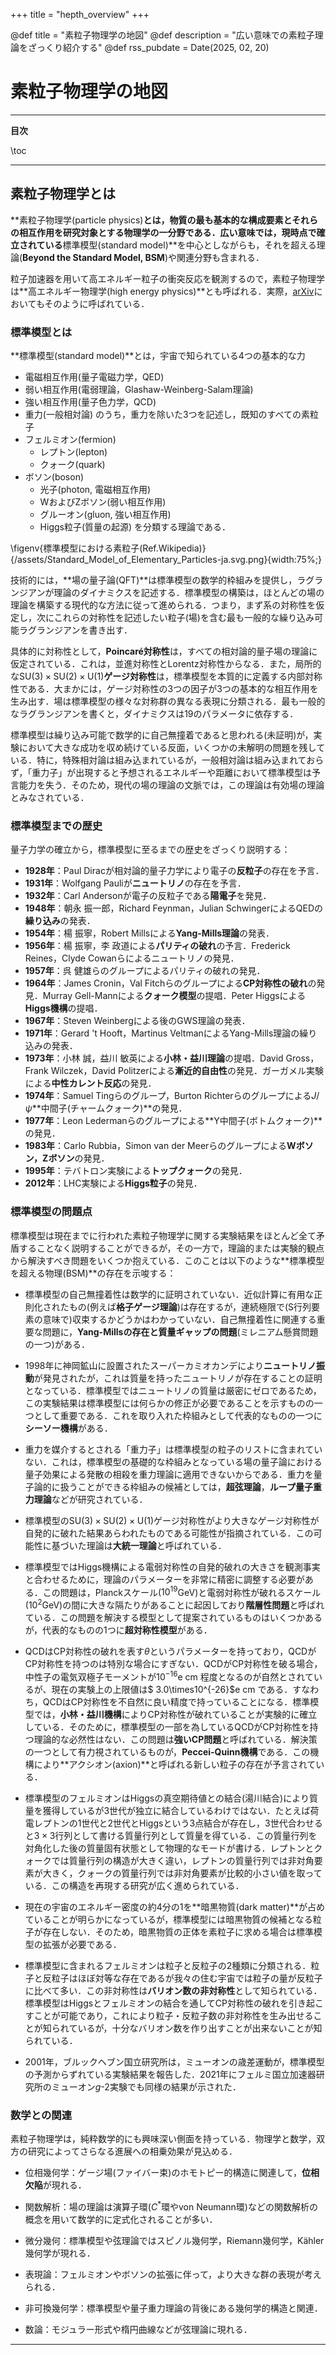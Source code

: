 +++
title = "hepth_overview"
+++

@def title = "素粒子物理学の地図"
@def description = "広い意味での素粒子理論をざっくり紹介する"
@def rss_pubdate = Date(2025, 02, 20)

# 素粒子物理学の地図

---

**目次**

\toc

---

## 素粒子物理学とは

**素粒子物理学(particle physics)**とは，物質の最も基本的な構成要素とそれらの相互作用を研究対象とする物理学の一分野である．広い意味では，現時点で確立されている**標準模型(standard model)**を中心としながらも，それを超える理論(**Beyond the Standard Model, BSM**)や関連分野も含まれる．

粒子加速器を用いて高エネルギー粒子の衝突反応を観測するので，素粒子物理学は**高エネルギー物理学(high energy physics)**とも呼ばれる．実際，[arXiv](https://arxiv.org/)においてもそのように呼ばれている．

### 標準模型とは

**標準模型(standard model)**とは，宇宙で知られている4つの基本的な力
* 電磁相互作用(量子電磁力学，QED)
* 弱い相互作用(電弱理論，Glashaw-Weinberg-Salam理論)
* 強い相互作用(量子色力学，QCD)
* 重力(一般相対論)
のうち，重力を除いた3つを記述し，既知のすべての素粒子
* フェルミオン(fermion)
    * レプトン(lepton)
    * クォーク(quark)
* ボソン(boson)
    * 光子(photon, 電磁相互作用)
    * WおよびZボソン(弱い相互作用)
    * グルーオン(gluon, 強い相互作用)
    * Higgs粒子(質量の起源)
を分類する理論である．

\figenv{標準模型における素粒子(Ref.Wikipedia)}{/assets/Standard_Model_of_Elementary_Particles-ja.svg.png}{width:75%;}

技術的には，**場の量子論(QFT)**は標準模型の数学的枠組みを提供し，ラグランジアンが理論のダイナミクスを記述する．標準模型の構築は，ほとんどの場の理論を構築する現代的な方法に従って進められる．つまり，まず系の対称性を仮定し，次にこれらの対称性を記述したい粒子(場)を含む最も一般的な繰り込み可能ラグランジアンを書き出す．

具体的に対称性として，**Poincaré対称性**は，すべての相対論的量子場の理論に仮定されている．これは，並進対称性とLorentz対称性からなる．また，局所的な$\mathrm{SU}(3)\times\mathrm{SU}(2)\times\mathrm{U}(1)$**ゲージ対称性**は，標準模型を本質的に定義する内部対称性である．大まかには，ゲージ対称性の3つの因子が3つの基本的な相互作用を生み出す．場は標準模型の様々な対称群の異なる表現に分類される．最も一般的なラグランジアンを書くと，ダイナミクスは19のパラメータに依存する．

標準模型は繰り込み可能で数学的に自己無撞着であると思われる(未証明)が，実験において大きな成功を収め続けている反面，いくつかの未解明の問題を残している．特に，特殊相対論は組み込まれているが，一般相対論は組み込まれておらず，「重力子」が出現すると予想されるエネルギーや距離において標準模型は予言能力を失う．そのため，現代の場の理論の文脈では，この理論は有効場の理論とみなされている．

### 標準模型までの歴史

量子力学の確立から，標準模型に至るまでの歴史をざっくり説明する：

* **1928年**：Paul Diracが相対論的量子力学により電子の**反粒子**の存在を予言．
* **1931年**：Wolfgang Pauliが**ニュートリノ**の存在を予言．
* **1932年**：Carl Andersonが電子の反粒子である**陽電子**を発見．
* **1948年**：朝永 振一郎，Richard Feynman，Julian SchwingerによるQEDの**繰り込み**の発表．
* **1954年**：楊 振寧，Robert Millsによる**Yang-Mills理論**の発表．
* **1956年**：楊 振寧，李 政道による**パリティの破れ**の予言．Frederick Reines，Clyde Cowanらによるニュートリノの発見．
* **1957年**：呉 健雄らのグループによるパリティの破れの発見．
* **1964年**：James Cronin，Val Fitchらのグループによる**CP対称性の破れ**の発見．Murray Gell-Mannによる**クォーク模型**の提唱．Peter Higgsによる**Higgs機構**の提唱．
* **1967年**：Steven Weinbergによる後のGWS理論の発表．
* **1971年**：Gerard 't Hooft，Martinus VeltmanによるYang-Mills理論の繰り込みの発表．
* **1973年**：小林 誠，益川 敏英による**小林・益川理論**の提唱．David Gross，Frank Wilczek，David Politzerによる**漸近的自由性**の発見．ガーガメル実験による**中性カレント反応**の発見．
* **1974年**：Samuel Tingらのグループ，Burton Richterらのグループによる$J/\psi$**中間子(チャームクォーク)**の発見．
* **1977年**：Leon Ledermanらのグループによる**Y中間子(ボトムクォーク)**の発見．
* **1983年**：Carlo Rubbia，Simon van der Meerらのグループによる**Wボソン，Zボソン**の発見．
* **1995年**：テバトロン実験による**トップクォーク**の発見．
* **2012年**：LHC実験による**Higgs粒子**の発見．

### 標準模型の問題点

標準模型は現在までに行われた素粒子物理学に関する実験結果をほとんど全て矛盾することなく説明することができるが，その一方で，理論的または実験的観点から解決すべき問題をいくつか抱えている．このことは以下のような**標準模型を超える物理(BSM)**の存在を示唆する：

* 標準模型の自己無撞着性は数学的に証明されていない．近似計算に有用な正則化されたもの(例えば**格子ゲージ理論**)は存在するが，連続極限で(S行列要素の意味で)収束するかどうかはわかっていない．自己無撞着性に関連する重要な問題に，**Yang-Millsの存在と質量ギャップの問題**(ミレニアム懸賞問題の一つ)がある．

* 1998年に神岡鉱山に設置されたスーパーカミオカンデにより**ニュートリノ振動**が発見されたが，これは質量を持ったニュートリノが存在することの証明となっている．標準模型ではニュートリノの質量は厳密にゼロであるため，この実験結果は標準模型には何らかの修正が必要であることを示すものの一つとして重要である．これを取り入れた枠組みとして代表的なものの一つに**シーソー機構**がある．

* 重力を媒介するとされる「重力子」は標準模型の粒子のリストに含まれていない．これは，標準模型の基礎的な枠組みとなっている場の量子論における量子効果による発散の相殺を重力理論に適用できないからである．重力を量子論的に扱うことができる枠組みの候補としては，**超弦理論**，**ループ量子重力理論**などが研究されている．

* 標準模型の$\mathrm{SU}(3)\times\mathrm{SU}(2)\times\mathrm{U}(1)$ゲージ対称性がより大きなゲージ対称性が自発的に破れた結果あらわれたものである可能性が指摘されている．この可能性に基づいた理論は**大統一理論**と呼ばれている．

* 標準模型ではHiggs機構による電弱対称性の自発的破れの大きさを観測事実と合わせるために，理論のパラメーターを非常に精密に調整する必要がある．この問題は，Planckスケール($10^{19}$GeV)と電弱対称性が破れるスケール($10^2$GeV)の間に大きな隔たりがあることに起因しており**階層性問題**と呼ばれている．この問題を解決する模型として提案されているものはいくつかあるが，代表的なものの1つに**超対称性模型**がある．

* QCDはCP対称性の破れを表す$\theta$というパラメーターを持っており，QCDがCP対称性を持つのは特別な場合にすぎない．QCDがCP対称性を破る場合，中性子の電気双極子モーメントが$10^{-16}$e cm 程度となるのが自然とされているが、現在の実験上の上限値は$ 3.0\times10^{-26}$e cm である．すなわち，QCDはCP対称性を不自然に良い精度で持っていることになる．標準模型では，**小林・益川機構**によりCP対称性が破れていることが実験的に確立している．そのために，標準模型の一部を為しているQCDがCP対称性を持つ理論的な必然性はない．この問題は**強いCP問題**と呼ばれている．解決策の一つとして有力視されているものが，**Peccei-Quinn機構**である．この機構により**アクシオン(axion)**と呼ばれる新しい粒子の存在が予言されている．

* 標準模型のフェルミオンはHiggsの真空期待値との結合(湯川結合)により質量を獲得しているが3世代が独立に結合しているわけではない．たとえば荷電レプトンの1世代と2世代とHiggsという3点結合が存在し，3世代合わせると$3\times3$行列として書ける質量行列として質量を得ている．この質量行列を対角化した後の質量固有状態として物理的なモードが書ける．レプトンとクォークでは質量行列の構造が大きく違い，レプトンの質量行列では非対角要素が大きく，クォークの質量行列では非対角要素が比較的小さい値を取っている．この構造を再現する研究が広く進められている．

* 現在の宇宙のエネルギー密度の約4分の1を**暗黒物質(dark matter)**が占めていることが明らかになっているが，標準模型には暗黒物質の候補となる粒子が存在しない．そのため，暗黒物質の正体を素粒子に求める場合は標準模型の拡張が必要である．

* 標準模型に含まれるフェルミオンは粒子と反粒子の2種類に分類される．粒子と反粒子はほぼ対等な存在であるが我々の住む宇宙では粒子の量が反粒子に比べて多い．この非対称性は**バリオン数の非対称性**として知られている．標準模型はHiggsとフェルミオンの結合を通してCP対称性の破れを引き起こすことが可能であり，これにより粒子・反粒子数の非対称性を生み出せることが知られているが，十分なバリオン数を作り出すことが出来ないことが知られている．

* 2001年，ブルックヘブン国立研究所は，ミューオンの歳差運動が，標準模型の予測からずれている実験結果を報告した．2021年にフェルミ国立加速器研究所のミューオン$g$-2実験でも同様の結果が示された．

### 数学との関連

素粒子物理学は，純粋数学的にも興味深い側面を持っている．物理学と数学，双方の研究によってさらなる進展への相乗効果が見込める．

* 位相幾何学：ゲージ場(ファイバー束)のホモトピー的構造に関連して，**位相欠陥**が現れる．

* 関数解析：場の理論は演算子環($C^*$環やvon Neumann環)などの関数解析の概念を用いて数学的に定式化されることが多い．

* 微分幾何：標準模型や弦理論ではスピノル幾何学，Riemann幾何学，Kähler幾何学が現れる．

* 表現論：フェルミオンやボソンの拡張に伴って，より大きな群の表現が考えられる．

* 非可換幾何学：標準模型や量子重力理論の背後にある幾何学的構造と関連．

* 数論：モジュラー形式や楕円曲線などが弦理論に現れる．

---